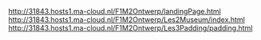 http://31843.hosts1.ma-cloud.nl/F1M2Ontwerp/landingPage.html  
http://31843.hosts1.ma-cloud.nl/F1M2Ontwerp/Les2Museum/index.html  
http://31843.hosts1.ma-cloud.nl/F1M2Ontwerp/Les3Padding/padding.html  